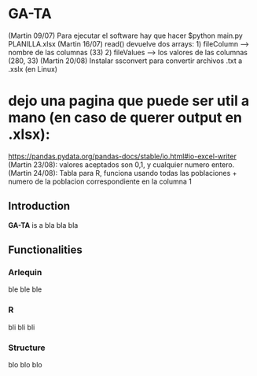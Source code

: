 # GA-TA

(Martin 09/07) Para ejecutar el software hay que hacer $python main.py PLANILLA.xlsx
(Martin 16/07) read() devuelve dos arrays: 
						1) fileColumn --> nombre de las columnas (33)
						2) fileValues --> los valores de las columnas (280, 33)
(Martin 20/08) Instalar ssconvert para convertir archivos .txt a .xslx (en Linux)
# dejo una pagina que puede ser util a mano (en caso de querer output en .xlsx):
https://pandas.pydata.org/pandas-docs/stable/io.html#io-excel-writer
(Martin 23/08): valores aceptados son 0,1, y cualquier numero entero.
(Martin 24/08): Tabla para R, funciona usando todas las poblaciones + numero de la poblacion correspondiente en la columna 1

## Introduction
**GA-TA** is a bla bla bla
## Functionalities

### Arlequin
ble ble ble
### R
bli bli bli
### Structure
blo blo blo

